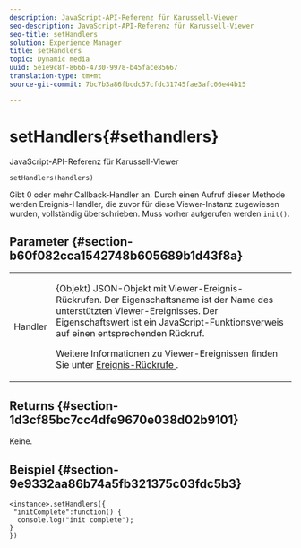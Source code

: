 ```yaml
---
description: JavaScript-API-Referenz für Karussell-Viewer
seo-description: JavaScript-API-Referenz für Karussell-Viewer
seo-title: setHandlers
solution: Experience Manager
title: setHandlers
topic: Dynamic media
uuid: 5e1e9c8f-866b-4730-9978-b45face85667
translation-type: tm+mt
source-git-commit: 7bc7b3a86fbcdc57cfdc31745fae3afc06e44b15

---
```



# setHandlers{#sethandlers}

JavaScript-API-Referenz für Karussell-Viewer

`setHandlers(handlers)`

Gibt 0 oder mehr Callback-Handler an. Durch einen Aufruf dieser Methode werden Ereignis-Handler, die zuvor für diese Viewer-Instanz zugewiesen wurden, vollständig überschrieben. Muss vorher aufgerufen werden `init()`.

## Parameter {#section-b60f082cca1542748b605689b1d43f8a}

<table id="table_98A620DAE2C340FA97BF7204AE023CC8"> 
 <tbody> 
  <tr> 
   <td colname="col1"> <p> <span class="codeph"> <span class="varname"> Handler </span></span> </p> </td> 
   <td colname="col2"> <p> <span class="codeph"> {Objekt} </span> JSON-Objekt mit Viewer-Ereignis-Rückrufen. Der Eigenschaftsname ist der Name des unterstützten Viewer-Ereignisses. Der Eigenschaftswert ist ein JavaScript-Funktionsverweis auf einen entsprechenden Rückruf. </p> <p>Weitere Informationen zu Viewer-Ereignissen finden Sie unter <a href="../../../c-html5-aem-asset-viewers/c-html5-aem-carousel/c-html5-aem-carousel-event-callbacks.md#concept-66d5996f2b1b44cab3d5264cda5c50cd" format="dita" scope="local"> Ereignis-Rückrufe </a> . </p> </td> 
  </tr> 
 </tbody> 
</table>

## Returns {#section-1d3cf85bc7cc4dfe9670e038d02b9101}

Keine.

## Beispiel {#section-9e9332aa86b74a5fb321375c03fdc5b3}

```
<instance>.setHandlers({ 
 "initComplete":function() { 
  console.log("init complete"); 
} 
})
```

